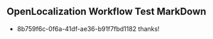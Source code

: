 ## OpenLocalization Workflow Test MarkDown
* 8b759f6c-0f6a-41df-ae36-b91f7fbd1182 thanks!

<!--HONumber=Jul16_HO3-->


